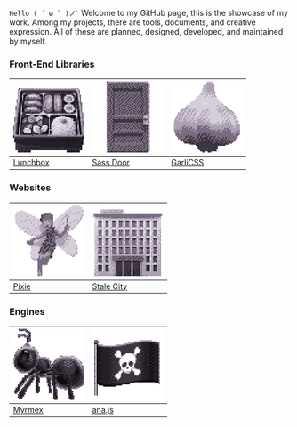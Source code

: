 ``Hello ( ´ ω ` )ノﾞ`` Welcome to my GitHub page, this is the showcase of my work. Among my projects, there are tools, documents, and creative expression. All of these are planned, designed, developed, and maintained by myself. 

### Front-End Libraries

| <img src="./images/lunchbox.svg" width="128" style="align-self: center;"/> | <img src="./images/sassdoor.svg" width="128" style="align-self: center;"/> | <img src="./images/garlicss.svg" width="128" style="margin: 0 auto;" /> |
|---|---|---|
| [Lunchbox](https://github.com/CarcajadaArtificial/ana-components) | [Sass Door](https://github.com/CarcajadaArtificial/sass-door) | [GarliCSS](https://github.com/CarcajadaArtificial/garlicss) |

### Websites

| <img src="./images/pixie.svg" width="128" style="align-self: center;"/> | <img src="./images/stalecity.svg" width="128" style="margin: 0 auto;" /> |
|---|---|
| [Pixie](https://github.com/CarcajadaArtificial/pixie) | [Stale City](https://github.com/CarcajadaArtificial/stale-city-website) |

### Engines

| <img src="./images/myrmex.svg" width="128" style="align-self: center;"/> | <img src="./images/anajs.svg" width="128" style="margin: 0 auto;" /> |
|---|---|
| [Myrmex](https://github.com/CarcajadaArtificial/Myrmex) | [ana.js](https://github.com/CarcajadaArtificial/ana.js) |